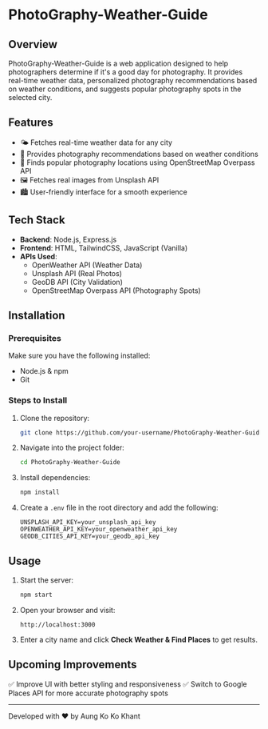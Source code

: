 # PhotoGraphy-Weather-Guide

## Overview
PhotoGraphy-Weather-Guide is a web application designed to help photographers determine if it's a good day for photography. It provides real-time weather data, personalized photography recommendations based on weather conditions, and suggests popular photography spots in the selected city.

## Features
- 🌤 Fetches real-time weather data for any city
- 📸 Provides photography recommendations based on weather conditions
- 📍 Finds popular photography locations using OpenStreetMap Overpass API
- 🖼 Fetches real images from Unsplash API
- 🏙 User-friendly interface for a smooth experience

## Tech Stack
- **Backend**: Node.js, Express.js
- **Frontend**: HTML, TailwindCSS, JavaScript (Vanilla)
- **APIs Used**:
  - OpenWeather API (Weather Data)
  - Unsplash API (Real Photos)
  - GeoDB API (City Validation)
  - OpenStreetMap Overpass API (Photography Spots)

## Installation
### Prerequisites
Make sure you have the following installed:
- Node.js & npm
- Git

### Steps to Install
1. Clone the repository:
   ```sh
   git clone https://github.com/your-username/PhotoGraphy-Weather-Guide.git
   ```
2. Navigate into the project folder:
   ```sh
   cd PhotoGraphy-Weather-Guide
   ```
3. Install dependencies:
   ```sh
   npm install
   ```
4. Create a `.env` file in the root directory and add the following:
   ```env
   UNSPLASH_API_KEY=your_unsplash_api_key
   OPENWEATHER_API_KEY=your_openweather_api_key
   GEODB_CITIES_API_KEY=your_geodb_api_key
   ```

## Usage
1. Start the server:
   ```sh
   npm start
   ```
2. Open your browser and visit:
   ```
   http://localhost:3000
   ```
3. Enter a city name and click **Check Weather & Find Places** to get results.

## Upcoming Improvements
✅ Improve UI with better styling and responsiveness
✅ Switch to Google Places API for more accurate photography spots

---
Developed with ❤️ by Aung Ko Ko Khant

